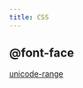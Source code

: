 ```yaml
---
title: CSS
---
```


## @font-face

[unicode-range]

[unicode-range]: https://developer.mozilla.org/en-US/docs/Web/CSS/@font-face/unicode-range
